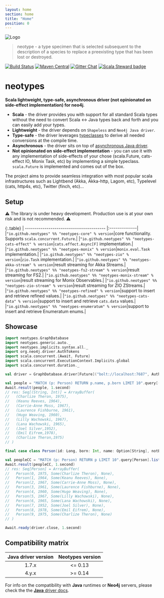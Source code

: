 ```yaml
---
layout: home
section: home
title: "Home"
position: 0
---
```


![Logo](img/neotypes.png)

> neotype - a type specimen that is selected subsequent to the description of a species to replace a preexisting type that has been lost or destroyed.

[![Build Status](https://travis-ci.org/neotypes/neotypes.svg?branch=main)](https://travis-ci.org/neotypes/neotypes)
[![Maven Central](https://img.shields.io/maven-central/v/io.github.neotypes/neotypes-core_2.12.svg)](https://maven-badges.herokuapp.com/maven-central/io.github.neotypes/neotypes-core_2.12)
[![Gitter Chat](https://badges.gitter.im/neotypes-neotypes/Lobby.svg)](https://gitter.im/neotypes-neotypes/Lobby)
[![Scala Steward badge](https://img.shields.io/badge/Scala_Steward-helping-blue.svg?style=flat&logo=data:image/png;base64,iVBORw0KGgoAAAANSUhEUgAAAA4AAAAQCAMAAAARSr4IAAAAVFBMVEUAAACHjojlOy5NWlrKzcYRKjGFjIbp293YycuLa3pYY2LSqql4f3pCUFTgSjNodYRmcXUsPD/NTTbjRS+2jomhgnzNc223cGvZS0HaSD0XLjbaSjElhIr+AAAAAXRSTlMAQObYZgAAAHlJREFUCNdNyosOwyAIhWHAQS1Vt7a77/3fcxxdmv0xwmckutAR1nkm4ggbyEcg/wWmlGLDAA3oL50xi6fk5ffZ3E2E3QfZDCcCN2YtbEWZt+Drc6u6rlqv7Uk0LdKqqr5rk2UCRXOk0vmQKGfc94nOJyQjouF9H/wCc9gECEYfONoAAAAASUVORK5CYII=)](https://scala-steward.org)

# neotypes

**Scala lightweight, type-safe, asynchronous driver (not opinionated on side-effect implementation) for neo4j**.

* **Scala** - the driver provides you with support for all standard Scala types without the need to convert Scala <-> Java types back and forth and you can easily add your types.
* **Lightweight** - the driver depends on `Shapeless` and `Neo4j Java driver`.
* **Type-safe** - the driver leverages [typeclasses](https://blog.scalac.io/2017/04/19/typeclasses-in-scala.html) to derive all needed conversions at the compile time.
* **Asynchronous** - the driver sits on top of [asynchronous Java driver](https://neo4j.com/blog/beta-release-java-driver-async-api-neo4j/).
* **Not opinionated on side-effect implementation** - you can use it with any implementation of side-effects of your chose (scala.Future, cats-effect IO, Monix Task, etc) by implementing a simple typeclass. `scala.Future` is implemented and comes out of the box.

The project aims to provide seamless integration with most popular scala infrastructures such as Lightbend (Akka, Akka-http, Lagom, etc), Typelevel (cats, http4s, etc), Twitter (finch, etc)...

## Setup

:warning: The library is under heavy development. Production use is at your own risk and is not recommended. :warning:

{:.table}
| ----------------------------------------- |:--------------|
|`"io.github.neotypes" %% "neotypes-core" % version`|core functionality. Supports `scala.concurrent.Future`.|
|`"io.github.neotypes" %% "neotypes-cats-effect" % version`|`cats.effect.Async[F]` implementation.|
|`"io.github.neotypes" %% "neotypes-monix" % version`|`monix.eval.Task` implementation.|
|`"io.github.neotypes" %% "neotypes-zio" % version`|`zio.Task` implementation.|
|`"io.github.neotypes" %% "neotypes-akka-stream" % version`|result streaming for Akka Streams.|
|`"io.github.neotypes" %% "neotypes-fs2-stream" % version`|result streaming for FS2.|
|`"io.github.neotypes" %% "neotypes-monix-stream" % version`|result streaming for Monix Observables.|
|`"io.github.neotypes" %% "neotypes-zio-stream" % version`|result streaming for ZIO ZStreams.|
|`"io.github.neotypes" %% "neotypes-refined" % version`|support to insert and retrieve refined values.|
|`"io.github.neotypes" %% "neotypes-cats-data" % version`|support to insert and retrieve `cats.data` values.|
|`"io.github.neotypes" %% "neotypes-enumeratum" % version`|support to insert and retrieve Enumeratum enums.|

## Showcase

```scala mdoc:compile-only
import neotypes.GraphDatabase
import neotypes.generic.auto._
import neotypes.implicits.syntax.all._
import org.neo4j.driver.AuthTokens
import scala.concurrent.{Await, Future}
import scala.concurrent.ExecutionContext.Implicits.global
import scala.concurrent.duration._

val driver = GraphDatabase.driver[Future]("bolt://localhost:7687", AuthTokens.basic("neo4j", "****"))

val people = "MATCH (p: Person) RETURN p.name, p.born LIMIT 10".query[(String, Int)].list(driver)
Await.result(people, 1.second)
// res: Seq[(String, Int)] = ArrayBuffer(
//   (Charlize Theron, 1975),
//   (Keanu Reeves, 1964),
//   (Carrie-Anne Moss, 1967),
//   (Laurence Fishburne, 1961),
//   (Hugo Weaving, 1960),
//   (Lilly Wachowski, 1967),
//   (Lana Wachowski, 1965),
//   (Joel Silver,1952),
//   (Emil Eifrem,1978),
//   (Charlize Theron,1975)
// )

final case class Person(id: Long, born: Int, name: Option[String], notExists: Option[Int])

val peopleCC = "MATCH (p: Person) RETURN p LIMIT 10".query[Person].list(driver)
Await.result(peopleCC, 1.second)
// res: Seq[Person] = ArrayBuffer(
//   Person(0, 1975, Some(Charlize Theron), None),
//   Person(1, 1964, Some(Keanu Reeves), None),
//   Person(2, 1967, Some(Carrie-Anne Moss), None),
//   Person(3, 1961, Some(Laurence Fishburne), None),
//   Person(4, 1960, Some(Hugo Weaving), None),
//   Person(5, 1967, Some(Lilly Wachowski), None),
//   Person(6, 1965, Some(Lana Wachowski), None),
//   Person(7, 1952, Some(Joel Silver), None),
//   Person(8, 1978, Some(Emil Eifrem), None),
//   Person(9, 1975, Some(Charlize Theron), None)
// )

Await.ready(driver.close, 1.second)
```

## Compatibility matrix

| Java driver version | Neotypes version |
| :-----------------: | :--------------: |
| 1.7.x               | <= 0.13          |
| 4.y.x               | >= 0.14          |

For info on the compatibility with **Java** runtimes or **Neo4j** servers,
please check the the [**Java** driver docs](https://github.com/neo4j/neo4j-java-driver).
